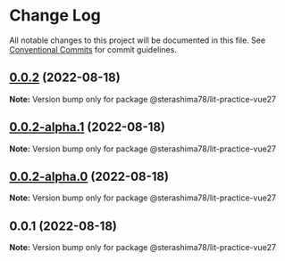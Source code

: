 # Change Log

All notable changes to this project will be documented in this file.
See [Conventional Commits](https://conventionalcommits.org) for commit guidelines.

## [0.0.2](https://github.com/sterashima78/lit-practice/compare/v0.0.2-alpha.1...v0.0.2) (2022-08-18)

**Note:** Version bump only for package @sterashima78/lit-practice-vue27

## [0.0.2-alpha.1](https://github.com/sterashima78/lit-practice/compare/v0.0.2-alpha.0...v0.0.2-alpha.1) (2022-08-18)

**Note:** Version bump only for package @sterashima78/lit-practice-vue27

## [0.0.2-alpha.0](https://github.com/sterashima78/lit-practice/compare/v0.0.1...v0.0.2-alpha.0) (2022-08-18)

**Note:** Version bump only for package @sterashima78/lit-practice-vue27

## 0.0.1 (2022-08-18)

**Note:** Version bump only for package @sterashima78/lit-practice-vue27
